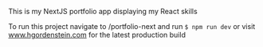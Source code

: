 This is my NextJS portfolio app displaying my React skills

To run this project navigate to /portfolio-next and run `$ npm run dev` 
or visit www.hgordenstein.com for the latest production build
